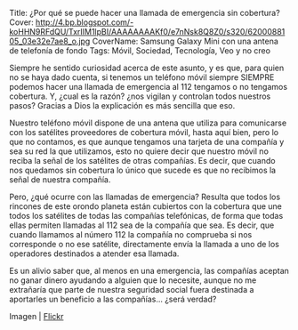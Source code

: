 Title: ¿Por qué se puede hacer una llamada de emergencia sin cobertura?
Cover: http://4.bp.blogspot.com/-koHHN9RFdQU/TxrIIM1lpBI/AAAAAAAAKf0/e7nNsk8Q8Z0/s320/6200088105_03e32e7ae8_o.jpg
CoverName: Samsung Galaxy Mini con una antena de telefonía de fondo
Tags: Móvil, Sociedad, Tecnología, Veo y no creo

Siempre he sentido curiosidad acerca de este asunto, y es que, para quien no se haya dado cuenta, si tenemos un teléfono móvil siempre SIEMPRE podemos hacer una llamada de emergencia al 112 tengamos o no tengamos cobertura. Y, ¿cual es la razón? ¿nos vigilan y controlan todos nuestros pasos? Gracias a Dios la explicación es más sencilla que eso.

Nuestro teléfono móvil dispone de una antena que utiliza para comunicarse con los satélites proveedores de cobertura móvil, hasta aquí bien, pero lo que no contamos, es que aunque tengamos una tarjeta de una compañía y sea su red la que utilizamos, esto no quiere decir que nuestro móvil no reciba la señal de los satélites de otras compañías. Es decir, que cuando nos quedamos sin cobertura lo único que sucede es que no recibimos la señal de nuestra compañía.

Pero, ¿qué ocurre con las llamadas de emergencia? Resulta que todos los rincones de este orondo planeta están cubiertos con la cobertura que une todos los satélites de todas las compañías telefónicas, de forma que todas ellas permiten llamadas al 112 sea de la compañía que sea. Es decir, que cuando llamamos al número 112 la compañía no comprueba si nos corresponde o no ese satélite, directamente envía la llamada a uno de los operadores destinados a atender esa llamada.

Es un alivio saber que, al menos en una emergencia, las compañías aceptan no ganar dinero ayudando a alguien que lo necesite, aunque no me extrañaría que parte de nuestra seguridad social fuera destinada a aportarles un beneficio a las compañías... ¿será verdad?

Imagen | [Flickr](http://www.flickr.com/photos/swedpix/6200088105/in/photostream/)
